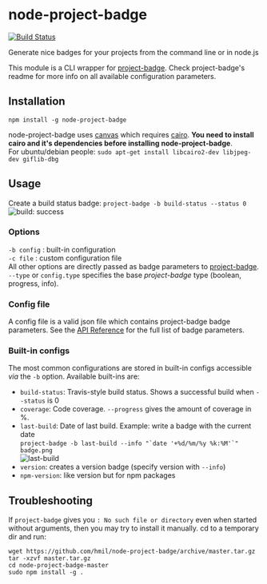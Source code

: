 node-project-badge
==================
[![Build Status](https://travis-ci.org/hmil/node-project-badge.svg?branch=master)](https://travis-ci.org/hmil/node-project-badge)

Generate nice badges for your projects from the command line or in node.js

This module is a CLI wrapper for [project-badge](https://github.com/hmil/project-badge). Check project-badge's readme for more info on all available configuration parameters.

## Installation

`npm install -g node-project-badge`

node-project-badge uses [canvas](https://github.com/Automattic/node-canvas) which requires [cairo](http://cairographics.org/).
**You need to install cairo and it's dependencies before installing node-project-badge**.  
For ubuntu/debian people: `sudo apt-get install libcairo2-dev libjpeg-dev giflib-dbg`

## Usage

Create a build status badge:
`project-badge -b build-status --status 0`  
![build: success](https://raw.githubusercontent.com/hmil/node-project-badge/master/images/build-success.png)

### Options
 `-b config` : built-in configuration  
 `-c file` : custom configuration file  
All other options are directly passed as badge parameters to [project-badge](https://github.com/hmil/project-badge).  
`--type` or `config.type` specifies the base *project-badge* type (boolean, progress, info).

### Config file
A config file is a valid json file which contains project-badge badge parameters. See the [API Reference](https://github.com/hmil/project-badge#api-reference) for the full list of badge parameters.

### Built-in configs
The most common configurations are stored in built-in configs accessible *via* the `-b` option. Available built-ins are:
 - `build-status`: Travis-style build status. Shows a successful build when `--status` is 0
 - `coverage`: Code coverage. `--progress` gives the amount of coverage in %.
 - `last-build`: Date of last build.  Example: write a badge with the current date  
   ```project-badge -b last-build --info "`date '+%d/%m/%y %k:%M'`" badge.png```  
   ![last-build](https://raw.githubusercontent.com/hmil/node-project-badge/master/images/last-build.png)
 - `version`: creates a version badge (specify version with `--info`)
 - `npm-version`: like version but for npm packages

## Troubleshooting
If `project-badge` gives you `: No such file or directory` even when started without arguments,
then you may try to install it manually. cd to a temporary dir and run:
```
wget https://github.com/hmil/node-project-badge/archive/master.tar.gz
tar -xzvf master.tar.gz
cd node-project-badge-master
sudo npm install -g .
```
